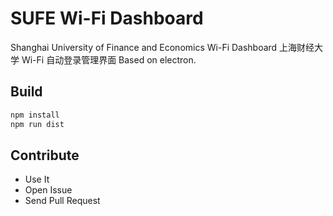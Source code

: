 # SUFE Wi-Fi Dashboard
Shanghai University of Finance and Economics Wi-Fi Dashboard
上海财经大学 Wi-Fi 自动登录管理界面
Based on electron.

## Build

``` bash
npm install
npm run dist
```

## Contribute

* Use It
* Open Issue
* Send Pull Request
